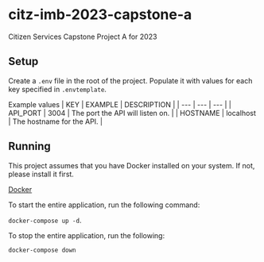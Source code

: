 # citz-imb-2023-capstone-a
Citizen Services Capstone Project A for 2023

## Setup
Create a `.env` file in the root of the project. Populate it with values for each key specified in `.envtemplate`. 

Example values
| KEY       | EXAMPLE   | DESCRIPTION                       |
| ---       | ---       | ---                               |
| API_PORT  | 3004      | The port the API will listen on.  |
| HOSTNAME  | localhost | The hostname for the API.         |

## Running
This project assumes that you have Docker installed on your system. If not, please install it first.

[Docker](https://www.docker.com/)

To start the entire application, run the following command: 

`docker-compose up -d`.

To stop the entire application, run the following:

`docker-compose down`
